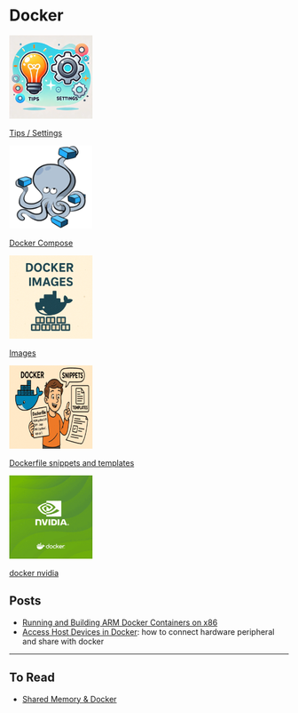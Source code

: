 # Docker

<div class="grid-container">
    <div class="grid-item">
        <a href="tips_settings">
        <img src="/assets/images/tips_and_settings.png" width="150" height="150">
        <p>Tips / Settings</p>
        </a>
    </div>
    <div class="grid-item">
    <a href="docker_compose">
        <img src="images/docker_compose.png" width="150" height="150">
        <p>Docker Compose</p>
        </a>
    </div>
    <div class="grid-item">
        <a href="docker_images">
        <img src="images/docker_images.png" width="150" height="150">
        <p>Images</p>
        </a>
    </div>
    <div class="grid-item">
        <a href="dockerfile_templates">
        <img src="images/docker_snippets_and_templates.png" width="150" height="150">
        <p>Dockerfile snippets and templates</p>
        </a>
    </div>
     <div class="grid-item">
        <a href="docker_nvidia">
        <img src="images/docker_nvidia.png" width="150" height="150">
        <p>docker nvidia</p>
        </a>
    </div>
</div>


## Posts 
- [Running and Building ARM Docker Containers on x86](docker_build_arm.md)
- [Access Host Devices in Docker](docker_host_devices.md): how to connect hardware peripheral and share with docker
---

## To Read
- [Shared Memory & Docker](https://datawookie.dev/blog/2021/11/shared-memory-docker/)